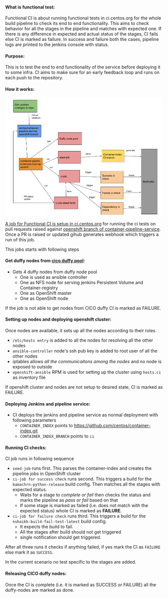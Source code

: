 #### What is functional test:

Functional CI is about running functional tests in ci.centos.org for the whole build pipeline
to check its end to end functionality. This aims to check behavior for all the stages in the 
pipeline and matches with expected one. If there is any difference in expected and actual status
of the stages, CI fails else CI is marked as failure. In success and failure both the cases,
pipeline logs are printed to the jenkins console with status.

#### Purpose:

This is to test the end to end functionality of the service before deploying it to some infra. 
CI aims to make sure for an early feedback loop and runs on each push to the repository.

#### How it works:
![Container Pipeline Functional CI Diagram](../docs/diagrams/functional_ci.png)

[A job for Functional CI is setup in ci.centos.org](https://ci.centos.org/view/Container/job/centos-container-pipeline-service-ci-pr-openshift/)
for running the ci tests on pull requests raised against [openshift branch of container-pipeline-service](https://github.com/CentOS/container-pipeline-service/tree/openshift).
Once a PR is raised or updated gihub generates webhook which triggers a run of this job. 

This jobs starts with following steps

#### Get duffy nodes from [cico duffy pool](http://wiki.centos.org/QaWiki/CI/Duffy):

* Gets 4 duffy nodes from duffy node pool
  * One is used as ansible controller
  * One as NFS node for serving jenkins Persistent Volume and Container-registry
  * One as OpenShift master
  * One as OpenShift node
  
If the job is not able to get nodes from CICO duffy CI is marked as FAILURE.

#### Setting up nodes and deploying openshift cluster:

Once nodes are available, it sets up all the nodes according to their roles.
* `/etc/hosts entry` is added to all the nodes for resolving all the other nodes
* `ansible-controller` node's ssh pub key is added to root user of all the other nodes
* iptables allows *all the communicaitons among the nodes* and no node is exposed to outside
* `openshift-ansible` RPM is used for setting up the cluster using `hosts.ci` as inventory file

If openshift cluster and nodes are not setup to desired state, CI is  marked as FAILURE.

#### Deploying Jenkins and pipeline service:

* CI deploys the jenkins and pipeline service as normal deployment with following parameters
    * `CONTAINER_INDEX` points to https://github.com/centos/container-index.git
    * `CONTAINER_INDEX_BRANCH` points to `ci`

#### Running CI checks:

CI job runs in following sequence
* `seed-job` runs first. This parses the container-index and creates the pipeline jobs in OpenShift cluster
* `ci-job for success check` runs second. This triggers a build for the `bamachrn-python-release` build config.
Then matches all the stages with expected status.
  * Waits for a stage to *complete or fail* then checks the status and marks the pipeline as *pass or fail* based on that
  * If some stage is marked as failed (i.e. does not match with the expected status) whole CI is marked as **FAILURE**.
* `ci-job for failure check` runs third. This triggers a build for the `nshaikh-build-fail-test-latest` build config.
  * It expects the build to fail.
  * All the stages after build should not get triggered
  * single notification should get triggered.

After all three runs it checks if anything failed, if yes mark the CI as `FAILURE` else mark it as `SUCCESS`.

In the current scenario no test specific to the stages are added.

#### Releasing CICO duffy nodes:

Once the CI is complete (i.e. it is marked as SUCCESS or FAILURE) all the duffy-nodes are marked as done.
